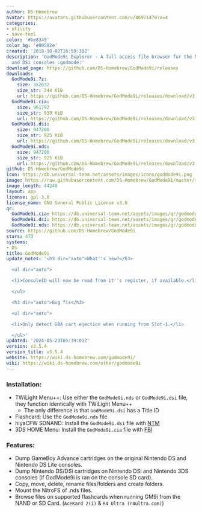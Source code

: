 ```yaml
---
author: DS-Homebrew
avatar: https://avatars.githubusercontent.com/u/46971470?v=4
categories:
- utility
- save-tool
color: '#be8345'
color_bg: '#80582e'
created: '2018-10-02T16:59:38Z'
description: 'GodMode9i Explorer - A full access file browser for the Nintendo DS
  and DSi consoles :godmode:'
download_page: https://github.com/DS-Homebrew/GodMode9i/releases
downloads:
  GodMode9i.7z:
    size: 352632
    size_str: 344 KiB
    url: https://github.com/DS-Homebrew/GodMode9i/releases/download/v3.5.4/GodMode9i.7z
  GodMode9i.cia:
    size: 961792
    size_str: 939 KiB
    url: https://github.com/DS-Homebrew/GodMode9i/releases/download/v3.5.4/GodMode9i.cia
  GodMode9i.dsi:
    size: 947200
    size_str: 925 KiB
    url: https://github.com/DS-Homebrew/GodMode9i/releases/download/v3.5.4/GodMode9i.dsi
  GodMode9i.nds:
    size: 947200
    size_str: 925 KiB
    url: https://github.com/DS-Homebrew/GodMode9i/releases/download/v3.5.4/GodMode9i.nds
github: DS-Homebrew/GodMode9i
icon: https://db.universal-team.net/assets/images/icons/godmode9i.png
image: https://raw.githubusercontent.com/DS-Homebrew/GodMode9i/master/resources/logo2.png
image_length: 44248
layout: app
license: gpl-3.0
license_name: GNU General Public License v3.0
qr:
  GodMode9i.cia: https://db.universal-team.net/assets/images/qr/godmode9i-cia.png
  GodMode9i.dsi: https://db.universal-team.net/assets/images/qr/godmode9i-dsi.png
  GodMode9i.nds: https://db.universal-team.net/assets/images/qr/godmode9i-nds.png
source: https://github.com/DS-Homebrew/GodMode9i
stars: 473
systems:
- DS
title: GodMode9i
update_notes: '<h3 dir="auto">What''s new?</h3>

  <ul dir="auto">

  <li>ConsoleID will now be read from it''s register, if available.</li>

  </ul>

  <h3 dir="auto">Bug fix</h3>

  <ul dir="auto">

  <li>Only detect GBA cart ejection when running from Slot-1.</li>

  </ul>'
updated: '2024-05-23T05:39:01Z'
version: v3.5.4
version_title: v3.5.4
website: https://wiki.ds-homebrew.com/godmode9i/
wiki: https://wiki.ds-homebrew.com/other/godmode9i
---
```

### Installation:
- TWiLight Menu++: Use either the `GodMode9i.nds` or `GodMode9i.dsi` file, they function identically with TWiLight Menu++
   - The only difference is that `GodMode9i.dsi` has a Title ID
- Flashcard: Use the `GodMode9i.nds` file
- hiyaCFW SDNAND: Install the `GodMode9i.dsi` file with [NTM](/ds/NTM)
- 3DS HOME Menu: Install the `GodMode9i.cia` file with [FBI](/3ds/fbi)

### Features:
- Dump GameBoy Advance cartridges on the original Nintendo DS and Nintendo DS Lite consoles.
- Dump Nintendo DS/DSi cartridges on Nintendo DSi and Nintendo 3DS consoles (if GodMode9i is ran on the console SD card).
- Copy, move, delete, rename files/folders and create folders.
- Mount the NitroFS of .nds files.
- Browse files on supported flashcards when running GM9i from the NAND or SD Card. (`AceKard 2(i)` & `R4 Ultra (r4ultra.com)`)